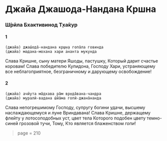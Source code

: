 # Джайа Джашода-Нандана Кршна

### Ш́рӣла Бхактивинод Т̣ха̄кур

#### 1

    (джайа) джаш́ода̄-нандана кр̣ш̣н̣а гопа̄ла говинда
    (джайа) мадана-мохана хари ананта мукунда

Слава Кришне, сыну матери Яшоды, пастушку, Который дарит счастье коровам! Слава победителю Купидона, Господу Хари, устраняющему все неблагоприятное, безграничному и дарующему освобождение!

#### 2

    (джайа) ачйута ма̄дхава ра̄м вр̣нда̄вана-чандра
    (джайа) муралӣ-вадана ш́йа̄ма гопӣ-джана̄нанда

Слава непогрешимому Господу, супругу богини удачи, высшему наслаждающемуся и луне Вриндавана! Слава Кришне, держащему флейту у лотосоподобных уст, цвет тела Которого подобен цвету темно-синей грозовой тучи, Тому, Кто является блаженством *гопи*!


> page = 210